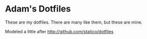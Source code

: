 Adam's Dotfiles
===============

These are my dotfiles. There are many like them, but these are mine.

Modeled a little after http://github.com/statico/dotfiles
